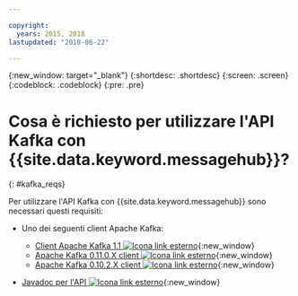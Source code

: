 ```yaml
---

copyright:
  years: 2015, 2018
lastupdated: "2018-06-22"

---
```


{:new_window: target="_blank"}
{:shortdesc: .shortdesc}
{:screen: .screen}
{:codeblock: .codeblock}
{:pre: .pre}

# Cosa è richiesto per utilizzare l'API Kafka con {{site.data.keyword.messagehub}}?
{: #kafka_reqs}

Per utilizzare l'API Kafka con {{site.data.keyword.messagehub}} sono necessari questi requisiti:

* Uno dei seguenti client Apache Kafka:
	* [Client Apache Kafka 1.1 ![Icona link esterno](../../icons/launch-glyph.svg "Icona link esterno")](https://www.apache.org/dyn/closer.cgi?path=/kafka/1.1.0/kafka_2.11-1.1.0.tgz){:new_window}
	* [Apache Kafka 0.11.0.X client ![Icona link esterno](../../icons/launch-glyph.svg "Icona link esterno")](https://www.apache.org/dyn/closer.cgi?path=/kafka/0.11.0.1/kafka_2.11-0.11.0.1.tgz){:new_window}
	* [Apache Kafka 0.10.2.X client ![Icona link esterno](../../icons/launch-glyph.svg "Icona link esterno")](https://www.apache.org/dyn/closer.cgi?path=/kafka/0.10.2.1/kafka_2.11-0.10.2.1.tgz){:new_window} 
	
* [Javadoc per l'API ![Icona link esterno](../../icons/launch-glyph.svg "Icona link esterno")](http://kafka.apache.org/0102/javadoc/index.html){:new_window} 

